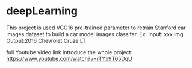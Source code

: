 # deepLearning
This project is used VGG16 pre-trained parameter to retrain Stanford car images dataset to build a car model images classifer.
Ex: 
Input: xxx.img
Output:2016 Chevrolet Cruze LT

full Youtube video link introduce the whole project: https://www.youtube.com/watch?v=rTYx9T65DqU
